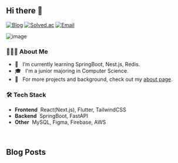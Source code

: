 ## Hi there 👋

[![Blog](https://img.shields.io/badge/Blog-inup.dev-3b82f6?style=flat-square)](https://inup.site/)
[![Solved.ac](https://img.shields.io/badge/Solved-inup-17ce3a?style=flat-square)](https://inup.site/)
[![Email](https://img.shields.io/badge/Email-inup@kakao.com-yellow?style=flat-square)](mailto:inup@kakao.com)

![image](https://github.com/user-attachments/assets/0370db4b-dccd-41c5-a8ed-e2e78ef38577)


### 👨🏻‍💻 About Me

- 🌱 &nbsp; I’m currently learning SpringBoot, Nest.js, Redis.
- 🎓 &nbsp; I'm a junior majoring in Computer Science.
- 📄 &nbsp; For more projects and background, check out my [about page](https://inup.site/about).

### 🛠 Tech Stack

- **Frontend**&nbsp; React(Next.js), Flutter, TailwindCSS
- **Backend**&nbsp; SpringBoot, FastAPI
- **Other**&nbsp; MySQL, Figma, Firebase, AWS

<br/>

## Blog Posts
<!-- BLOG-POST-LIST:START -->
<!-- BLOG-POST-LIST:END -->
